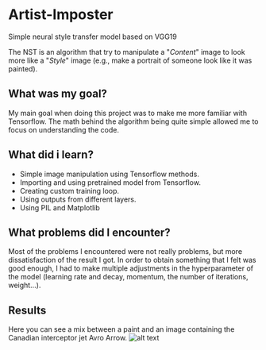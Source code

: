 # Artist-Imposter
Simple neural style transfer model based on VGG19

The NST is an algorithm that try to manipulate a "*Content*" image to look more
like a "*Style*" image (e.g., make a portrait of someone look like it was painted).

## What was my goal?
My main goal when doing this project was to make me more familiar with Tensorflow. The math behind the algorithm being quite simple allowed me to focus on understanding the code.

## What did i learn?
* Simple image manipulation using Tensorflow methods.
* Importing and using pretrained model from Tensorflow.
* Creating custom training loop.
* Using outputs from different layers.
* Using PIL and Matplotlib

## What problems did I encounter?
Most of the problems I encountered were not really problems, but more dissatisfaction of the result I got. In order to obtain something that I felt was good enough, I had to make multiple adjustments in the hyperparameter of the model (learning rate and decay, momentum, the number of iterations, weight...).

## Results
Here you can see a mix between a paint and an image containing the Canadian interceptor jet Avro Arrow.
![alt text](ade.pngraw=true)



<!-- 
## TODO: 
1. Refractor the code
2. Add more image preprocessing, mainly with color modification.

## What I would like to do:
1. I would like to find a way to differ the intensity of the style on the generated image on different part of the image.
			
## What I have to fix:
1. Decrease the amount of artifact in the generated image.
 -->
